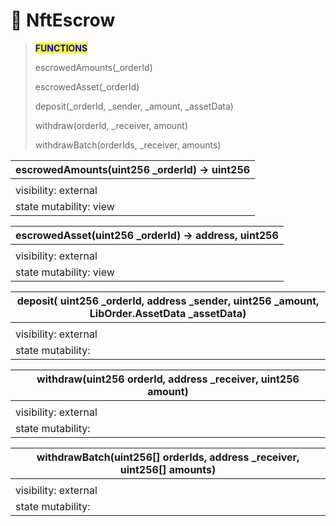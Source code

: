 # 🚧 NftEscrow

> <mark style="color:blue;">**FUNCTIONS**</mark>
>
> escrowedAmounts(\_orderId)
>
> escrowedAsset(\_orderId)
>
> deposit(\_orderId, \_sender, \_amount, \_assetData)
>
> withdraw(orderId, \_receiver, amount)
>
> withdrawBatch(orderIds, \_receiver, amounts)

| escrowedAmounts(uint256 \_orderId) -> uint256 |
| --------------------------------------------- |
|                                               |
| visibility: external                          |
| state mutability: view                        |

| escrowedAsset(uint256 \_orderId) -> address, uint256 |
| ---------------------------------------------------- |
|                                                      |
| visibility: external                                 |
| state mutability: view                               |

| deposit( uint256 \_orderId, address \_sender, uint256 \_amount, LibOrder.AssetData \_assetData) |
| ----------------------------------------------------------------------------------------------- |
|                                                                                                 |
| visibility: external                                                                            |
| state mutability:                                                                               |

| withdraw(uint256 orderId, address \_receiver, uint256 amount) |
| ------------------------------------------------------------- |
|                                                               |
| visibility: external                                          |
| state mutability:                                             |

| withdrawBatch(uint256\[] orderIds, address \_receiver, uint256\[] amounts) |
| -------------------------------------------------------------------------- |
|                                                                            |
| visibility: external                                                       |
| state mutability:                                                          |
